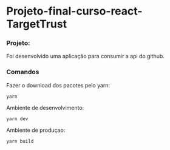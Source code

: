 # Projeto-final-curso-react-TargetTrust

### Projeto:
Foi desenvolvido uma aplicação para consumir a api do github.

### Comandos

Fazer o download dos pacotes pelo yarn:
```
yarn
```

Ambiente de desenvolvimento:
```
yarn dev
```
Ambiente de produçao:

```
yarn build
```
